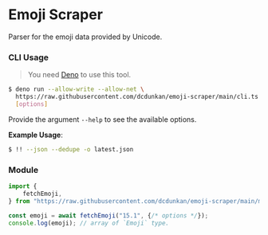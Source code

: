 # Emoji Scraper

Parser for the emoji data provided by Unicode.

### CLI Usage

> You need [Deno](https://deno.land) to use this tool.

```bash
$ deno run --allow-write --allow-net \
  https://raw.githubusercontent.com/dcdunkan/emoji-scraper/main/cli.ts \
  [options]
```

Provide the argument `--help` to see the available options.

**Example Usage**:

```bash
$ !! --json --dedupe -o latest.json
```

### Module

```ts
import {
    fetchEmoji,
} from "https://raw.githubusercontent.com/dcdunkan/emoji-scraper/main/mod.ts";

const emoji = await fetchEmoji("15.1", {/* options */});
console.log(emoji); // array of `Emoji` type.
```
